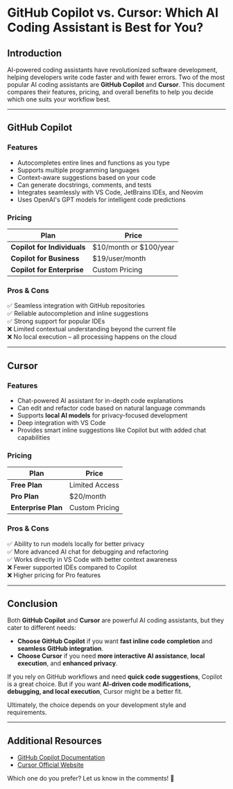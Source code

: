 # GitHub Copilot vs. Cursor: Which AI Coding Assistant is Best for You?

## Introduction

AI-powered coding assistants have revolutionized software development, helping developers write code faster and with fewer errors. Two of the most popular AI coding assistants are **GitHub Copilot** and **Cursor**. This document compares their features, pricing, and overall benefits to help you decide which one suits your workflow best.

---

## GitHub Copilot

### **Features**

- Autocompletes entire lines and functions as you type
- Supports multiple programming languages
- Context-aware suggestions based on your code
- Can generate docstrings, comments, and tests
- Integrates seamlessly with VS Code, JetBrains IDEs, and Neovim
- Uses OpenAI's GPT models for intelligent code predictions

### **Pricing**

| Plan                        | Price                  |
| --------------------------- | ---------------------- |
| **Copilot for Individuals** | $10/month or $100/year |
| **Copilot for Business**    | $19/user/month         |
| **Copilot for Enterprise**  | Custom Pricing         |

### **Pros & Cons**

✅ Seamless integration with GitHub repositories  
✅ Reliable autocompletion and inline suggestions  
✅ Strong support for popular IDEs  
❌ Limited contextual understanding beyond the current file  
❌ No local execution – all processing happens on the cloud

---

## Cursor

### **Features**

- Chat-powered AI assistant for in-depth code explanations
- Can edit and refactor code based on natural language commands
- Supports **local AI models** for privacy-focused development
- Deep integration with VS Code
- Provides smart inline suggestions like Copilot but with added chat capabilities

### **Pricing**

| Plan                | Price          |
| ------------------- | -------------- |
| **Free Plan**       | Limited Access |
| **Pro Plan**        | $20/month      |
| **Enterprise Plan** | Custom Pricing |

### **Pros & Cons**

✅ Ability to run models locally for better privacy  
✅ More advanced AI chat for debugging and refactoring  
✅ Works directly in VS Code with better context awareness  
❌ Fewer supported IDEs compared to Copilot  
❌ Higher pricing for Pro features

---

## Conclusion

Both **GitHub Copilot** and **Cursor** are powerful AI coding assistants, but they cater to different needs:

- **Choose GitHub Copilot** if you want **fast inline code completion** and **seamless GitHub integration**.
- **Choose Cursor** if you need **more interactive AI assistance**, **local execution**, and **enhanced privacy**.

If you rely on GitHub workflows and need **quick code suggestions**, Copilot is a great choice. But if you want **AI-driven code modifications, debugging, and local execution**, Cursor might be a better fit.

Ultimately, the choice depends on your development style and requirements.

---

## Additional Resources

- [GitHub Copilot Documentation](https://docs.github.com/en/copilot)
- [Cursor Official Website](https://cursor.so/)

Which one do you prefer? Let us know in the comments! 🚀
